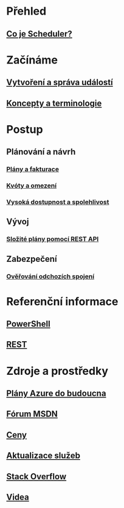 

# Přehled
## [Co je Scheduler?](scheduler-intro.md)

# Začínáme
## [Vytvoření a správa událostí](scheduler-get-started-portal.md)
## [Koncepty a terminologie](scheduler-concepts-terms.md)

# Postup
## Plánování a návrh
### [Plány a fakturace](scheduler-plans-billing.md)
### [Kvóty a omezení](scheduler-limits-defaults-errors.md)
### [Vysoká dostupnost a spolehlivost](scheduler-high-availability-reliability.md)

## Vývoj
### [Složité plány pomocí REST API](scheduler-advanced-complexity.md)


## Zabezpečení
### [Ověřování odchozích spojení](scheduler-outbound-authentication.md)

# Referenční informace
## [PowerShell](/powershell/module/azurerm.scheduler)
## [REST](/rest/api/scheduler)

# Zdroje a prostředky
## [Plány Azure do budoucna](https://azure.microsoft.com/roadmap/)
## [Fórum MSDN](https://social.msdn.microsoft.com/Forums/home?forum=azurescheduler)
## [Ceny](https://azure.microsoft.com/pricing/details/scheduler/)
## [Aktualizace služeb](https://azure.microsoft.com/updates/?product=scheduler)
## [Stack Overflow](http://stackoverflow.com/questions/tagged/azure-scheduler)
## [Videa](https://azure.microsoft.com/documentation/videos/index/?services=scheduler)



